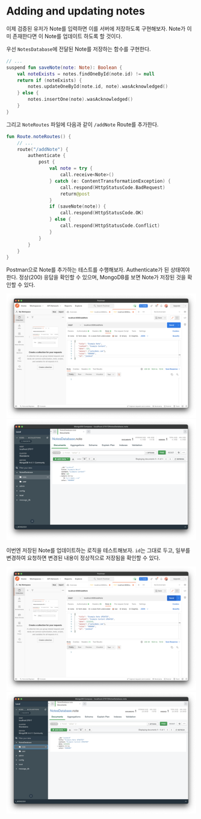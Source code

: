 # Adding and updating notes

이제 검증된 유저가 Note를 입력하면 이를 서버에 저장하도록 구현해보자. Note가 이미 존재한다면 이 Note를 업데이트 하도록 할 것이다.

우선 `NotesDatabase`에 전달된 Note를 저장하는 함수를 구현한다.

```kotlin
// ...
suspend fun saveNote(note: Note): Boolean {
    val noteExists = notes.findOneById(note.id) != null
    return if (noteExists) {
        notes.updateOneById(note.id, note).wasAcknowledged()
    } else {
        notes.insertOne(note).wasAcknowledged()
    }
}
```

그리고 `NoteRoutes` 파일에 다음과 같이 `/addNote` Route를 추가한다.

```kotlin
fun Route.noteRoutes() {
    // ...
    route("/addNote") {
        authenticate {
            post {
                val note = try {
                    call.receive<Note>()
                } catch (e: ContentTransformationException) {
                    call.respond(HttpStatusCode.BadRequest)
                    return@post
                }
                if (saveNote(note)) {
                    call.respond(HttpStatusCode.OK)
                } else {
                    call.respond(HttpStatusCode.Conflict)
                }
            }
        }
    }
}
```

Postman으로 Note를 추가하는 테스트를 수행해보자. Authenticate가 된 상태여야 한다. 정상(200) 응답을 확인할 수 있으며, MongoDB를 보면 Note가 저장된 것을 확인할 수 있다.

<div align="center" class="column">
<div><img src="img/part-08/add_note.png"></div>
<div><img src="img/part-08/mongodb_add_note.png"></div>
</div>

이번엔 저장된 Note를 업데이트하는 로직을 테스트해보자. `id`는 그대로 두고, 일부를 변경하여 요청하면 변경된 내용이 정상적으로 저장됨을 확인할 수 있다.

<div align="center" class="column">
<div><img src="img/part-08/update_note.png"></div>
<div><img src="img/part-08/mongodb_update_note.png"></div>
</div>